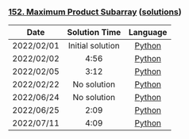 ### [152. Maximum Product Subarray](https://leetcode.com/problems/maximum-product-subarray/) ([solutions](https://github.com/pete-debiase/Comprog/blob/main/Solutions/152.%20Maximum%20Product%20Subarray/))

|    Date    |  Solution Time   |                                                                     Language                                                                     |
|:----------:|:----------------:|:------------------------------------------------------------------------------------------------------------------------------------------------:|
| 2022/02/01 | Initial solution |      [Python](https://github.com/pete-debiase/Comprog/blob/main/Solutions/152.%20Maximum%20Product%20Subarray/maximum_product_subarray.py)       |
| 2022/02/02 |       4:56       | [Python](https://github.com/pete-debiase/Comprog/blob/main/Solutions/152.%20Maximum%20Product%20Subarray/maximum_product_subarray_2022-02-02.py) |
| 2022/02/05 |       3:12       | [Python](https://github.com/pete-debiase/Comprog/blob/main/Solutions/152.%20Maximum%20Product%20Subarray/maximum_product_subarray_2022-02-05.py) |
| 2022/02/22 |   No solution    | [Python](https://github.com/pete-debiase/Comprog/blob/main/Solutions/152.%20Maximum%20Product%20Subarray/maximum_product_subarray_2022-02-22.py) |
| 2022/06/24 |   No solution    | [Python](https://github.com/pete-debiase/Comprog/blob/main/Solutions/152.%20Maximum%20Product%20Subarray/maximum_product_subarray_2022-06-24.py) |
| 2022/06/25 |       2:09       | [Python](https://github.com/pete-debiase/Comprog/blob/main/Solutions/152.%20Maximum%20Product%20Subarray/maximum_product_subarray_2022-06-25.py) |
| 2022/07/11 |       4:09       | [Python](https://github.com/pete-debiase/Comprog/blob/main/Solutions/152.%20Maximum%20Product%20Subarray/maximum_product_subarray_2022-07-11.py) |
